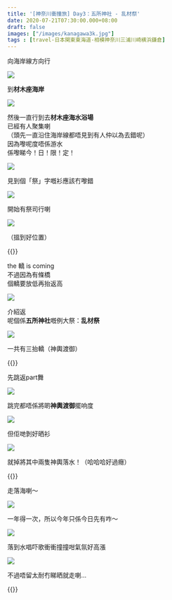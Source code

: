 ```yaml
---
title: '[神奈川衝撞旅] Day3：五所神社 - 乱材祭'
date: 2020-07-21T07:30:00.000+08:00
draft: false
images: ["/images/kanagawa3k.jpg"]
tags : [travel-日本関東東海道-相模神奈川三浦川崎横浜鎌倉]
---
```


向海岸線方向行

![](/images/kanagawa3k1.jpg)

到**材木座海岸**  

![](/images/kanagawa3k2.jpg)

然後一直行到去**材木座海水浴場**  
已經有人聚集喇  
（頭先一直沿住海岸線都唔見到有人仲以為去錯呢）  
因為嚟呢度唔係游水  
係嚟睇今！日！限！定！

![](/images/kanagawa3k3.jpg)

見到個「祭」字嘅衫應該冇嚟錯

![](/images/kanagawa3k4.jpg)

開始有祭司行喇

![](/images/kanagawa3k5.jpg)

（搵到好位置）

{{<youtube nNzNFXFF5mI>}}

the 轎 is coming  
不過因為有條橋  
個轎要放低再抬返高

![](/images/kanagawa3k6.jpg)

介紹返  
呢個係**五所神社**嘅例大祭：**乱材祭**

![](/images/kanagawa3k7.jpg)

一共有三抬轎（神輿渡御）

{{<youtube TJHPHh1Yb24>}}

先跳返part舞

![](/images/kanagawa3k8.jpg)

跳完都唔係將啲**神輿渡御**擺响度

![](/images/kanagawa3k9.jpg)

但佢哋剝好晒衫

![](/images/kanagawa3k10.jpg)

就掉將其中兩隻神輿落水！（哈哈哈好過癮）

{{<youtube gQiccF2B_SI>}}

走落海喇～

![](/images/kanagawa3k11.jpg)

一年得一次，所以今年只係今日先有咋～  

![](/images/kanagawa3k12.jpg)

落到水唱吓歌衝衝撞撞咁氣氛好高漲

![](/images/kanagawa3k13.jpg)

不過唔留太耐冇睇晒就走喇...  


{{<kanagawa>}}
